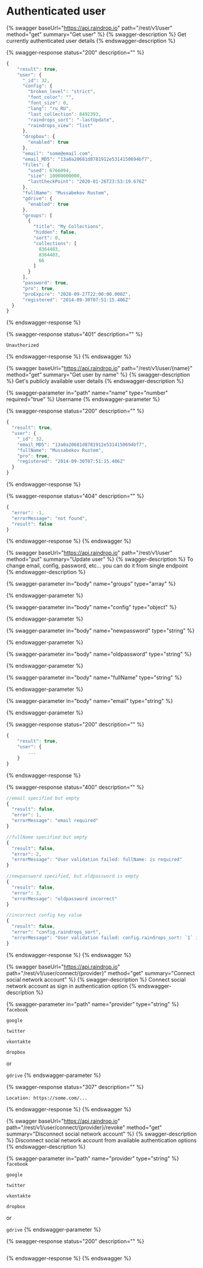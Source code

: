 # Authenticated user

{% swagger baseUrl="https://api.raindrop.io" path="/rest/v1/user" method="get" summary="Get user" %}
{% swagger-description %}
Get currently authenticated user details
{% endswagger-description %}

{% swagger-response status="200" description="" %}
```javascript
{
    "result": true,
    "user": {
      "_id": 32,
      "config": {
        "broken_level": "strict",
        "font_color": "",
        "font_size": 0,
        "lang": "ru_RU",
        "last_collection": 8492393,
        "raindrops_sort": "-lastUpdate",
        "raindrops_view": "list"
      },
      "dropbox": {
        "enabled": true
      },
      "email": "some@email.com",
      "email_MD5": "13a0a20681d8781912e5314150694bf7",
      "files": {
        "used": 6766094,
        "size": 10000000000,
        "lastCheckPoint": "2020-01-26T23:53:19.676Z"
      },
      "fullName": "Mussabekov Rustem",
      "gdrive": {
        "enabled": true
      },
      "groups": [
        {
          "title": "My Collections",
          "hidden": false,
          "sort": 0,
          "collections": [
            8364483,
            8364403,
            66
          ]
        }
      ],
      "password": true,
      "pro": true,
      "proExpire": "2028-09-27T22:00:00.000Z",
      "registered": "2014-09-30T07:51:15.406Z"
  }
}
```
{% endswagger-response %}

{% swagger-response status="401" description="" %}
```http
Unauthorized
```
{% endswagger-response %}
{% endswagger %}

{% swagger baseUrl="https://api.raindrop.io" path="/rest/v1/user/{name}" method="get" summary="Get user by name" %}
{% swagger-description %}
Get's publicly available user details
{% endswagger-description %}

{% swagger-parameter in="path" name="name" type="number" required="true" %}
Username
{% endswagger-parameter %}

{% swagger-response status="200" description="" %}
```javascript
{
  "result": true,
  "user": {
    "_id": 32,
    "email_MD5": "13a0a20681d8781912e5314150694bf7",
    "fullName": "Mussabekov Rustem",
    "pro": true,
    "registered": "2014-09-30T07:51:15.406Z"
  }
}
```
{% endswagger-response %}

{% swagger-response status="404" description="" %}
```javascript
{
  "error": -1,
  "errorMessage": "not found",
  "result": false
}
```
{% endswagger-response %}
{% endswagger %}

{% swagger baseUrl="https://api.raindrop.io" path="/rest/v1/user" method="put" summary="Update user" %}
{% swagger-description %}
To change email, config, password, etc... you can do it from single endpoint 
{% endswagger-description %}

{% swagger-parameter in="body" name="groups" type="array" %}

{% endswagger-parameter %}

{% swagger-parameter in="body" name="config" type="object" %}

{% endswagger-parameter %}

{% swagger-parameter in="body" name="newpassword" type="string" %}

{% endswagger-parameter %}

{% swagger-parameter in="body" name="oldpassword" type="string" %}

{% endswagger-parameter %}

{% swagger-parameter in="body" name="fullName" type="string" %}

{% endswagger-parameter %}

{% swagger-parameter in="body" name="email" type="string" %}

{% endswagger-parameter %}

{% swagger-response status="200" description="" %}
```javascript
{
    "result": true,
    "user": {
        ...
    }
}
```
{% endswagger-response %}

{% swagger-response status="400" description="" %}
```javascript
//email specified but empty
{
  "result": false,
  "error": 1,
  "errorMessage": "email required"
}

//fullName specified but empty
{
  "result": false,
  "error": 2,
  "errorMessage": "User validation failed: fullName: is required"
}

//newpassword specified, but oldpassword is empty
{
  "result": false,
  "error": 3,
  "errorMessage": "oldpassword incorrect"
}

//incorrect config key value
{
  "result": false,
  "error": "config.raindrops_sort",
  "errorMessage": "User validation failed: config.raindrops_sort: `1` is not a valid enum value for path `raindrops_sort`., config: Validation failed: raindrops_sort: `1` is not a valid enum value for path `raindrops_sort`."
}
```
{% endswagger-response %}
{% endswagger %}

{% swagger baseUrl="https://api.raindrop.io" path="/rest/v1/user/connect/{provider}" method="get" summary="Connect social network account" %}
{% swagger-description %}
Connect social network account as sign in authentication option
{% endswagger-description %}

{% swagger-parameter in="path" name="provider" type="string" %}
`facebook`

 

`google`

 

`twitter`

 

`vkontakte`

 

`dropbox`

 or 

`gdrive`
{% endswagger-parameter %}

{% swagger-response status="307" description="" %}
```http
Location: https://some.com/...
```
{% endswagger-response %}
{% endswagger %}

{% swagger baseUrl="https://api.raindrop.io" path="/rest/v1/user/connect/{provider}/revoke" method="get" summary="Disconnect social network account" %}
{% swagger-description %}
Disconnect social network account from available authentication options
{% endswagger-description %}

{% swagger-parameter in="path" name="provider" type="string" %}
`facebook`

 

`google`

 

`twitter`

 

`vkontakte`

 

`dropbox`

 or 

`gdrive`
{% endswagger-parameter %}

{% swagger-response status="200" description="" %}
```
```
{% endswagger-response %}
{% endswagger %}
